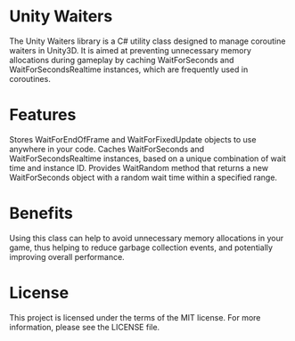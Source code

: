 # Unity Waiters
The Unity Waiters library is a C# utility class designed to manage coroutine waiters in Unity3D. It is aimed at preventing unnecessary memory allocations during gameplay by caching WaitForSeconds and WaitForSecondsRealtime instances, which are frequently used in coroutines.

# Features
Stores WaitForEndOfFrame and WaitForFixedUpdate objects to use anywhere in your code.
Caches WaitForSeconds and WaitForSecondsRealtime instances, based on a unique combination of wait time and instance ID.
Provides WaitRandom method that returns a new WaitForSeconds object with a random wait time within a specified range.

# Benefits
Using this class can help to avoid unnecessary memory allocations in your game, thus helping to reduce garbage collection events, and potentially improving overall performance.

# License
This project is licensed under the terms of the MIT license. For more information, please see the LICENSE file.
